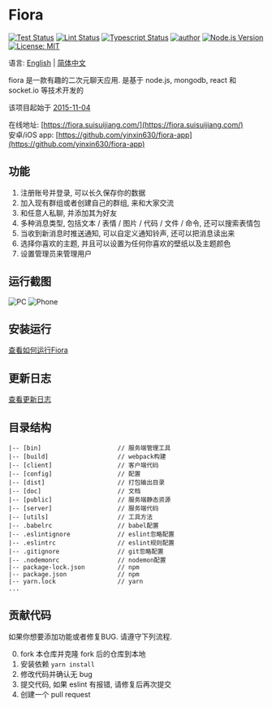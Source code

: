 # Fiora

[![Test Status](https://github.com/yinxin630/fiora/workflows/Unit%20Test/badge.svg)](https://github.com/yinxin630/fiora/actions?query=workflow%3A%22Unit+Test%22)
[![Lint Status](https://github.com/yinxin630/fiora/workflows/Lint%20Code%20Style/badge.svg)](https://github.com/yinxin630/fiora/actions?query=workflow%3A%22Lint+Code+Style%22)
[![Typescript Status](https://github.com/yinxin630/fiora/workflows/Typescript%20Type%20Check/badge.svg)](https://github.com/yinxin630/fiora/actions?query=workflow%3A%22Typescript+Type+Check%22)
[![author](https://img.shields.io/badge/author-%E7%A2%8E%E7%A2%8E%E9%85%B1-blue.svg)](http://suisuijiang.com)
[![Node.js Version](https://img.shields.io/badge/node.js-8.9.0-blue.svg)](http://nodejs.org/download)
[![License: MIT](https://img.shields.io/badge/License-MIT-blue.svg)](https://github.com/yinxin630/fiora/blob/master/LICENSE)

语言: [English](../README.md) | [简体中文](README.ZH.md)

fiora 是一款有趣的二次元聊天应用. 是基于 node.js, mongodb, react 和 socket.io 等技术开发的

该项目起始于 [2015-11-04](https://github.com/yinxin630/chatroom-with-sails/commit/0a032372727550b8b4087f24ac299de03b677b9f)

在线地址: [https://fiora.suisuijiang.com/](https://fiora.suisuijiang.com/)   
安卓/iOS app: [https://github.com/yinxin630/fiora-app](https://github.com/yinxin630/fiora-app)

## 功能

1. 注册账号并登录, 可以长久保存你的数据
2. 加入现有群组或者创建自己的群组, 来和大家交流
3. 和任意人私聊, 并添加其为好友
4. 多种消息类型, 包括文本 / 表情 / 图片 / 代码 / 文件 / 命令, 还可以搜索表情包
5. 当收到新消息时推送通知, 可以自定义通知铃声, 还可以把消息读出来
6. 选择你喜欢的主题, 并且可以设置为任何你喜欢的壁纸以及主题颜色
7. 设置管理员来管理用户

## 运行截图

<img src="https://github.com/yinxin630/fiora/raw/master/doc/screenshots/screenshots-pc.png" alt="PC" style="max-width:800px" />
<img src="https://github.com/yinxin630/fiora/raw/master/doc/screenshots/screenshots-phone.png" alt="Phone" style="max-height:667px" />

## 安装运行

[查看如何运行Fiora](./INSTALL.ZH.md)

## 更新日志

[查看更新日志](./CHANGELOG.md)

## 目录结构

    |-- [bin]                     // 服务端管理工具
    |-- [build]                   // webpack构建
    |-- [client]                  // 客户端代码
    |-- [config]                  // 配置
    |-- [dist]                    // 打包输出目录
    |-- [doc]                     // 文档
    |-- [public]                  // 服务端静态资源
    |-- [server]                  // 服务端代码
    |-- [utils]                   // 工具方法
    |-- .babelrc                  // babel配置
    |-- .eslintignore             // eslint忽略配置
    |-- .eslintrc                 // eslint规则配置
    |-- .gitignore                // git忽略配置
    |-- .nodemonrc                // nodemon配置
    |-- package-lock.json         // npm
    |-- package.json              // npm
    |-- yarn.lock                 // yarn
    ...

## 贡献代码

如果你想要添加功能或者修复BUG. 请遵守下列流程.

0. fork 本仓库并克隆 fork 后的仓库到本地
0. 安装依赖 `yarn install`
0. 修改代码并确认无 bug
0. 提交代码, 如果 eslint 有报错, 请修复后再次提交
0. 创建一个 pull request